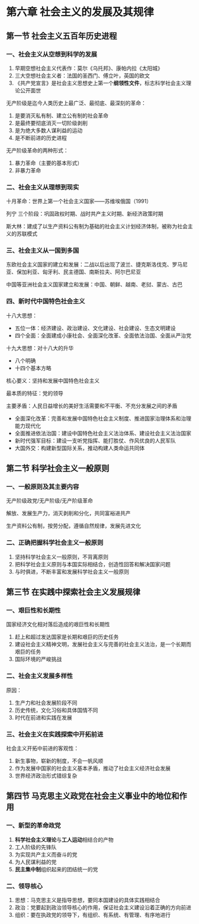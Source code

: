 # 第六章 社会主义的发展及其规律

## 第一节 社会主义五百年历史进程

### 一、社会主义从空想到科学的发展

1. 早期空想社会主义代表作：莫尔《乌托邦》、康帕内拉《太阳城》
2. 三大空想社会主义者：法国的圣西门、傅立叶，英国的欧文
3. 《共产党宣言》是社会主义思想史上第一个**纲领性文件**，标志科学社会主义理论公开面世

无产阶级是迄今人类历史上最广泛、最彻底、最深刻的革命：

1. 是要消灭私有制、建立公有制的社会革命
2. 是最终要彻底消灭一切阶级剥削
3. 是为绝大多数人谋利益的运动
4. 是不断前进的历史进程

无产阶级革命的两种形式：

1. 暴力革命（主要的基本形式）
2. 非暴力革命

### 二、社会主义从理想到现实

十月革命：世界上第一个社会主义国家——苏维埃俄国（1991）

列宁 三个阶段：巩固政权时期、战时共产主义时期、新经济政策时期

斯大林：建成了以生产资料公有制为基础的社会主义计划经济体制，被称为社会主义的苏联模式

### 三、社会主义从一国到多国

东欧社会主义国家的建立和发展：二战以后出现了波兰、捷克斯洛伐克、罗马尼亚、保加利亚、匈牙利、民主德国、南斯拉夫、阿尔巴尼亚

中国等亚洲社会主义国家建立和发展：中国、朝鲜、越南、老挝、蒙古、古巴

### 四、新时代中国特色社会主义

十八大思想：
- 五位一体：经济建设、政治建设、文化建设、社会建设、生态文明建设
- 四个全面：全面建成小康社会、全面深化改革、全面依法治国、全面从严治党

十九大思想：对十八大的升华
- 八个明确
- 十四个基本方略

核心要义：坚持和发展中国特色社会主义

最本质的特征：党的领导

主要矛盾：人民日益增长的美好生活需要和不平衡、不充分发展之间的矛盾

- 全面深化改革：完善和发展中国特色社会主义制度、推进国家治理体系和治理能力现代化
- 全面推进依法治国：建设中国特色社会主义法治体系、建设社会主义法治国家
- 新时代强军目标：建设一支听党指挥、能打胜仗、作风优良的人民军队
- 大国外交：构建新型国际关系，推动构建人类命运共同体

## 第二节 科学社会主义一般原则

### 一、一般原则及其主要内容

无产阶级政党/无产阶级/无产阶级革命

解放、发展生产力，消灭剥削和分化，共同富裕进共产

生产资料公有制，按劳分配，遵循自然规律，发展先进文化

### 二、正确把握科学社会主义一般原则

1. 坚持科学社会主义一般原则，不背离原则
2. 把科学社会主义原则与本国实际相结合，创造性回答和解决国家问题
3. 与时俱进，不断丰富和发展科学社会主义一般原则

## 第三节 在实践中探索社会主义发展规律

### 一、艰巨性和长期性

国家经济文化相对落后造成的艰巨性和长期性

1. 赶上和超过发达国家是长期和艰巨的历史任务
2. 建设社会主义精神文明，发展社会主义与完善的社会主义法治，是一个长期而艰巨的任务
3. 国际环境的严峻挑战

### 二、社会主义发展多样性

原因：

1. 生产力和社会发展阶段不同
2. 历史传统，文化习俗和具体国情不同
3. 时代在前进和实践在发展

### 三、社会主义在实践探索中开拓前进

社会主义开拓中前进的客观性：

1. 新生事物，崭新的制度，不会一帆风顺
2. 作为发展中国家的社会主义基本矛盾，推动了社会主义经济社会发展
3. 世界经济政治形式错综复杂

## 第四节 马克思主义政党在社会主义事业中的地位和作用

### 一、新型的革命政党

1. **科学社会主义理论**与**工人运动**相结合的产物
2. 工人阶级的先锋队
3. 为实现共产主义而奋斗的党
4. 为人民谋利益的党
5. **民主集中制**组织起来的团结统一的党

### 二、领导核心

1. 思想：马克思主义是指导思想，要同本国建设的具体实践相结合
2. 政治：党要起到政治领导核心的作用，保证社会主义建设沿着正确的方向前进
3. 组织：要在执政党的领导下，有组织、有系统、有管理、有序地进行
